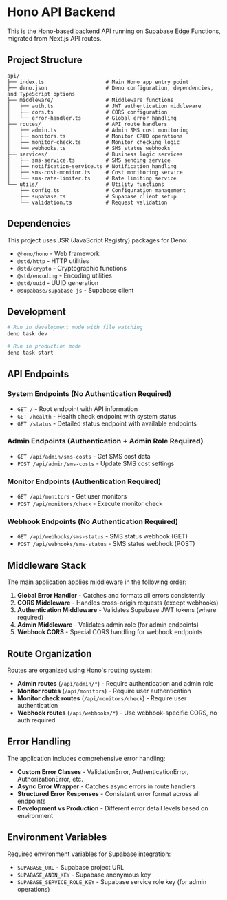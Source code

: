# Hono API Backend

This is the Hono-based backend API running on Supabase Edge Functions, migrated
from Next.js API routes.

## Project Structure

```
api/
├── index.ts                    # Main Hono app entry point
├── deno.json                   # Deno configuration, dependencies, and TypeScript options
├── middleware/                 # Middleware functions
│   ├── auth.ts                 # JWT authentication middleware
│   ├── cors.ts                 # CORS configuration
│   └── error-handler.ts        # Global error handling
├── routes/                     # API route handlers
│   ├── admin.ts                # Admin SMS cost monitoring
│   ├── monitors.ts             # Monitor CRUD operations
│   ├── monitor-check.ts        # Monitor checking logic
│   └── webhooks.ts             # SMS status webhooks
├── services/                   # Business logic services
│   ├── sms-service.ts          # SMS sending service
│   ├── notification-service.ts # Notification handling
│   ├── sms-cost-monitor.ts     # Cost monitoring service
│   └── sms-rate-limiter.ts     # Rate limiting service
└── utils/                      # Utility functions
    ├── config.ts               # Configuration management
    ├── supabase.ts             # Supabase client setup
    └── validation.ts           # Request validation
```

## Dependencies

This project uses JSR (JavaScript Registry) packages for Deno:

- `@hono/hono` - Web framework
- `@std/http` - HTTP utilities
- `@std/crypto` - Cryptographic functions
- `@std/encoding` - Encoding utilities
- `@std/uuid` - UUID generation
- `@supabase/supabase-js` - Supabase client

## Development

```bash
# Run in development mode with file watching
deno task dev

# Run in production mode
deno task start
```

## API Endpoints

### System Endpoints (No Authentication Required)

- `GET /` - Root endpoint with API information
- `GET /health` - Health check endpoint with system status
- `GET /status` - Detailed status endpoint with available endpoints

### Admin Endpoints (Authentication + Admin Role Required)

- `GET /api/admin/sms-costs` - Get SMS cost data
- `POST /api/admin/sms-costs` - Update SMS cost settings

### Monitor Endpoints (Authentication Required)

- `GET /api/monitors` - Get user monitors
- `POST /api/monitors/check` - Execute monitor check

### Webhook Endpoints (No Authentication Required)

- `GET /api/webhooks/sms-status` - SMS status webhook (GET)
- `POST /api/webhooks/sms-status` - SMS status webhook (POST)

## Middleware Stack

The main application applies middleware in the following order:

1. **Global Error Handler** - Catches and formats all errors consistently
2. **CORS Middleware** - Handles cross-origin requests (except webhooks)
3. **Authentication Middleware** - Validates Supabase JWT tokens (where
   required)
4. **Admin Middleware** - Validates admin role (for admin endpoints)
5. **Webhook CORS** - Special CORS handling for webhook endpoints

## Route Organization

Routes are organized using Hono's routing system:

- **Admin routes** (`/api/admin/*`) - Require authentication and admin role
- **Monitor routes** (`/api/monitors`) - Require user authentication
- **Monitor check routes** (`/api/monitors/check`) - Require user authentication
- **Webhook routes** (`/api/webhooks/*`) - Use webhook-specific CORS, no auth
  required

## Error Handling

The application includes comprehensive error handling:

- **Custom Error Classes** - ValidationError, AuthenticationError,
  AuthorizationError, etc.
- **Async Error Wrapper** - Catches async errors in route handlers
- **Structured Error Responses** - Consistent error format across all endpoints
- **Development vs Production** - Different error detail levels based on
  environment

## Environment Variables

Required environment variables for Supabase integration:

- `SUPABASE_URL` - Supabase project URL
- `SUPABASE_ANON_KEY` - Supabase anonymous key
- `SUPABASE_SERVICE_ROLE_KEY` - Supabase service role key (for admin operations)
